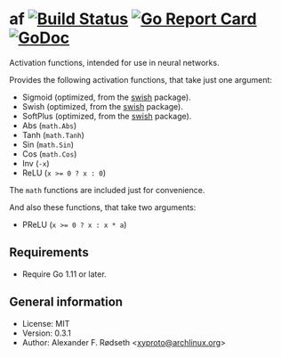 # af [![Build Status](https://travis-ci.org/xyproto/af.svg?branch=master)](https://travis-ci.org/xyproto/af) [![Go Report Card](https://goreportcard.com/badge/github.com/xyproto/af)](https://goreportcard.com/report/github.com/xyproto/af) [![GoDoc](https://godoc.org/github.com/xyproto/af?status.svg)](https://godoc.org/github.com/xyproto/af)

Activation functions, intended for use in neural networks.

Provides the following activation functions, that take just one argument:

* Sigmoid (optimized, from the [swish](https://github.com/xyproto/swish) package).
* Swish (optimized, from the [swish](https://github.com/xyproto/swish) package).
* SoftPlus (optimized, from the [swish](https://github.com/xyproto/swish) package).
* Abs (`math.Abs`)
* Tanh (`math.Tanh`)
* Sin (`math.Sin`)
* Cos (`math.Cos`)
* Inv (`-x`)
* ReLU (`x >= 0 ? x : 0`)

The `math` functions are included just for convenience.

And also these functions, that take two arguments:

* PReLU (`x >= 0 ? x : x * a`)


## Requirements

* Require Go 1.11 or later.

## General information

* License: MIT
* Version: 0.3.1
* Author: Alexander F. Rødseth &lt;xyproto@archlinux.org&gt;
